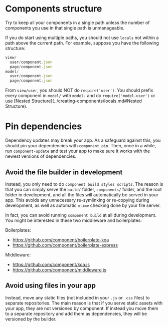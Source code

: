 
# Components structure

Try to keep all your components in a single path unless the number of components you use in that single path is unmanageable.

If you do start using multiple paths, you should not use `locals` not within a path above the current path. For example, suppose you have the following structure:

```js
view/
  user/component.json
  page/component.json
model/
  user/component.json
  page/component.json
```

From `view/user`, you should NOT do `require('user')`. You should prefix every component in `model/` with `model-` and do `require('model-user')` or use [Nested Structure](../creating-components/locals.md#Nested Structure).

# Pin dependencies

Dependency updates may break your app. As a safeguard against this, you should pin your dependencies with `component pin`. Then, once in a while, run `component-update` and test your app to make sure it works with the newest versions of dependencies.

## Avoid the file builder in development

Instead, you only need to do `component build styles scripts`.
The reason is that you can simply serve the `build/` folder, `components/` folder, and the root folder in development,
and all the files will automatically be served in your app.
This avoids any unnecessary re-symlinking or re-copying during development,
as well as automatic `mtime` checking done by your file server.

In fact, you can avoid running `component build` at all during development. You might be interested in these two middleware and boilerplates:

Boilerplates:

- https://github.com/component/boilerplate-koa
- https://github.com/component/boilerplate-express

Middleware:

- https://github.com/component/koa.js
- https://github.com/component/middleware.js

## Avoid using files in your app

Instead, move any static files (not included in your `.js` or `.css` files) to separate repositories.
The main reason is that if you serve static assets with your app,
they are not versioned by component.
If instead you move them to a separate repository and add them as dependencies,
they will be versioned by the builder.
